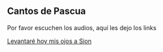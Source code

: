 ## Cantos de Pascua

Por favor escuchen los audios, aquí les dejo los links 

[Levantaré hoy mis ojos a Sion](https://www.youtube.com/watch?v=pYzZkKC3pCo&ab_channel=jmigueba)
